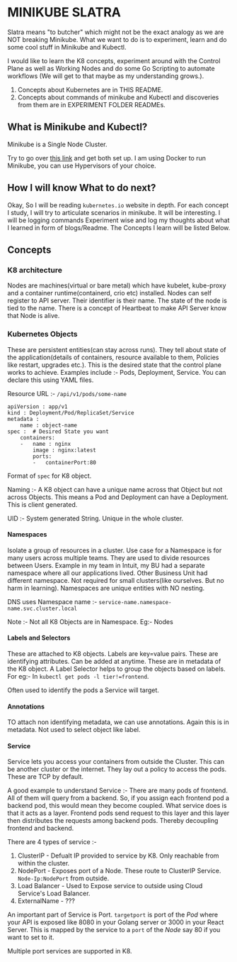 # MINIKUBE SLATRA

Slatra means "to butcher" which might not be the exact analogy as we are NOT breaking Minikube. What we want to do is to experiment, learn and do some cool stuff in Minikube and Kubectl.

I would like to learn the K8 concepts, experiment around with the Control Plane as well as Working Nodes and do some Go Scripting to automate workflows (We will get to that maybe as my understanding grows.).

1. Concepts about Kubernetes are in THIS README.
2. Concepts about commands of minikube and Kubectl and discoveries from them are in EXPERIMENT FOLDER READMEs.

## What is Minikube and Kubectl?
Minikube is a Single Node Cluster.

Try to go over [this link](https://kubernetes.io/docs/tasks/tools/) and get both set up. I am using Docker to run Minikube, you can use Hypervisors of your choice.

## How I will know What to do next?
Okay, So I will be reading `kubernetes.io` website in depth. For each concept I study, I will try to articulate scenarios in minikube. It will be interesting. I will be logging commands Experiment wise and log my thoughts about what I learned in form of blogs/Readme. The Concepts I learn will be listed Below.

## Concepts

### K8 architecture
Nodes are machines(virtual or bare metal) which have kubelet, kube-proxy and a container runtime(containerd, crio etc) installed. Nodes can self register to API server. Their identifier is their name. The state of the node is tied to the name. There is a concept of Heartbeat to make API Server know that Node is alive.

### Kubernetes Objects
These are persistent entities(can stay across runs). They tell about state of the application(details of containers, resource available to them, Policies like restart, upgrades etc.). This is the desired state that the control plane works to achieve. Examples include :- Pods, Deployment, Service. You can declare this using YAML files. 

Resource URL :- `/api/v1/pods/some-name`

```
apiVersion : app/v1
kind : Deployment/Pod/ReplicaSet/Service
metadata : 
    name : object-name
spec :  # Desired State you want
    containers:
    -   name : nginx
        image : nginx:latest
        ports:
        -   containerPort:80
```

Format of `spec` for K8 object. 

Naming :- A K8 object can have a unique name across that Object but not across Objects. This means a Pod and Deployment can have a Deployment. This is client generated.

UID :- System generated String. Unique in the whole cluster. 

#### Namespaces
Isolate a group of resources in a cluster. Use case for a Namespace is for many users across multiple teams. They are used to divide resources between Users. Example in my team in Intuit, my BU had a separate namespace where all our applications lived. Other Business Unit had different namespace. Not required for small clusters(like ourselves. But no harm in learning). Namespaces are unique entities with NO nesting. 

DNS uses Namespace name :- `service-name.namespace-name.svc.cluster.local`

Note :- Not all K8 Objects are in Namespace. Eg:- Nodes

#### Labels and Selectors
These are attached to K8 objects. Labels are key=value pairs. These are identifying attributes. Can be added at anytime. These are in metadata of the K8 object. A Label Selector helps to group the objects based on labels. For eg:- In `kubectl get pods -l tier!=frontend`.

Often used to identify the pods a Service will target. 

#### Annotations
TO attach non identifying metadata, we can use annotations. Again this is in metadata. Not used to select object like label.

#### Service
Service lets you access your containers from outside the Cluster. This can be another cluster or the internet. They lay out a policy to access the pods. These are TCP by default.

A good example to understand Service :- There are many pods of frontend. All of them will query from a backend. So, if you assign each frontend pod a backend pod, this would mean they become coupled. What service does is that it acts as a layer. Frontend pods send request to this layer and this layer then distributes the requests among backend pods. Thereby decoupling frontend and backend.

There are 4 types of service :-
1. ClusterIP - Defualt IP provided to service by K8. Only reachable from within the cluster.
2. NodePort - Exposes port of a Node. These route to ClusterIP Service. `Node-Ip:NodePort` from outside.
3. Load Balancer - Used to Expose service to outside using Cloud Service's Load Balancer. 
4. ExternalName - ???

An important part of Service is Port. `targetport` is port of the *Pod* where your API is exposed like 8080 in your Golang server or 3000 in your React Server. This is mapped by the service to a `port` of the *Node* say 80 if you want to set to it. 

Multiple port services are supported in K8.